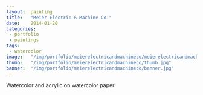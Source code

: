 ```yaml
---
layout:  painting
title:   "Meier Electric & Machine Co."
date:    2014-01-20
categories:
 - portfolio
 - paintings
tags:
 - watercolor
image:   "/img/portfolio/meierelectricandmachineco/meierelectricandmachineco_web.jpg"
thumb:   "/img/portfolio/meierelectricandmachineco/thumb.jpg"
banner:  "/img/portfolio/meierelectricandmachineco/banner.jpg"
---
```


Watercolor and acrylic on watercolor paper